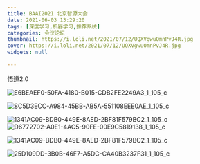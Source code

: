 ```yaml
---
title: BAAI2021 北京智源大会
date: 2021-06-03 13:29:20
tags: [深度学习,机器学习,推荐系统]
categories: 会议论坛
thumbnail: https://i.loli.net/2021/07/12/UQXVgwuOmnPvJ4R.jpg
cover: https://i.loli.net/2021/07/12/UQXVgwuOmnPvJ4R.jpg
widgets: null

---
```

悟道2.0
<!--more-->
![E6BEAEF0-50FA-4180-B015-CDB2FE2249A3_1_105_c](https://i.loli.net/2021/07/12/b7HxAYwsBdk63zI.jpg)

![8C5D3ECC-A984-45BB-AB5A-551108EEE0AE_1_105_c](https://i.loli.net/2021/07/12/7UDr4gPWtolnTLK.jpg)

![1341AC09-BDB0-449E-8AED-2BF81F579BC2_1_105_c](https://i.loli.net/2021/07/12/wGXKud65bzanovA.jpg)![D6772702-A0E1-4AC5-90FE-00E9C5819138_1_105_c](https://i.loli.net/2021/07/12/aWITCejY8d9G17f.jpg)

![1341AC09-BDB0-449E-8AED-2BF81F579BC2_1_105_c](https://i.loli.net/2021/07/12/ve1WhFC2fw3cISy.jpg)

![25D109DD-3B0B-46F7-A5DC-CA40B3237F31_1_105_c](https://i.loli.net/2021/07/12/iIFMoNWmhxvBj5O.jpg)